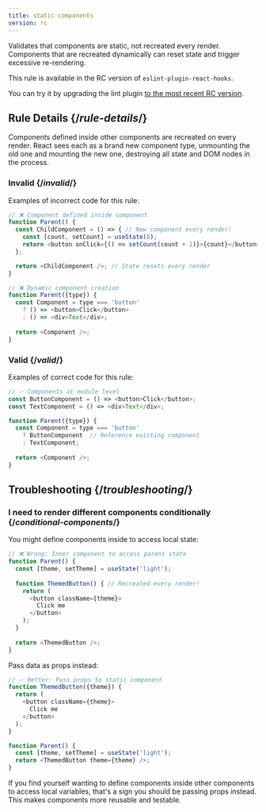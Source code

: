 ```yaml
---
title: static-components
version: rc
---
```


<Intro>

Validates that components are static, not recreated every render. Components that are recreated dynamically can reset state and trigger excessive re-rendering.

</Intro>

<RC>

This rule is available in the RC version of `eslint-plugin-react-hooks`.

You can try it by upgrading the lint plugin [to the most recent RC version](/learn/react-compiler/installation#eslint-integration).

</RC>

## Rule Details {/*rule-details*/}

Components defined inside other components are recreated on every render. React sees each as a brand new component type, unmounting the old one and mounting the new one, destroying all state and DOM nodes in the process.

### Invalid {/*invalid*/}

Examples of incorrect code for this rule:

```js
// ❌ Component defined inside component
function Parent() {
  const ChildComponent = () => { // New component every render!
    const [count, setCount] = useState(0);
    return <button onClick={() => setCount(count + 1)}>{count}</button>;
  };

  return <ChildComponent />; // State resets every render
}

// ❌ Dynamic component creation
function Parent({type}) {
  const Component = type === 'button' 
    ? () => <button>Click</button>
    : () => <div>Text</div>;
  
  return <Component />;
}
```

### Valid {/*valid*/}

Examples of correct code for this rule:

```js
// ✅ Components at module level
const ButtonComponent = () => <button>Click</button>;
const TextComponent = () => <div>Text</div>;

function Parent({type}) {
  const Component = type === 'button' 
    ? ButtonComponent  // Reference existing component
    : TextComponent;
  
  return <Component />;
}
```

## Troubleshooting {/*troubleshooting*/}

### I need to render different components conditionally {/*conditional-components*/}

You might define components inside to access local state:

```js {expectedErrors: {'react-compiler': [13]}}
// ❌ Wrong: Inner component to access parent state
function Parent() {
  const [theme, setTheme] = useState('light');
  
  function ThemedButton() { // Recreated every render!
    return (
      <button className={theme}>
        Click me
      </button>
    );
  }
  
  return <ThemedButton />;
}
```

Pass data as props instead:

```js
// ✅ Better: Pass props to static component
function ThemedButton({theme}) {
  return (
    <button className={theme}>
      Click me
    </button>
  );
}

function Parent() {
  const [theme, setTheme] = useState('light');
  return <ThemedButton theme={theme} />;
}
```

<Note>

If you find yourself wanting to define components inside other components to access local variables, that's a sign you should be passing props instead. This makes components more reusable and testable.

</Note>